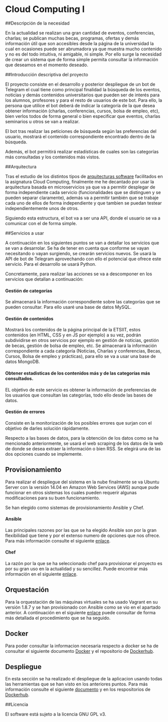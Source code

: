 # Cloud Computing I

##Descripción de la necesidad

En la actualidad se realizan una gran cantidad de eventos, conferencias, charlas; se publican muchas becas, programas, ofertas y demás información útil que son accesibles desde la página de la universidad la cual en ocasiones puede ser abrumadora ya que muestra mucho contenido y no es del todo intuitiva, ni amigable, ni simple. Por ello surge la necesidad de crear un sistema que de forma simple permita consultar la información que deseamos en el momento deseado.

##Introducción descriptiva del proyecto

El proyecto consiste en el desarrollo y posterior despliegue de un bot de Telegram el cual tiene como principal finalidad la búsqueda de los eventos, noticias y demás contenidos universitarios que pueden ser de interés para los alumnos, profesores y para el resto de usuarios de este bot. Para ello, la persona que utilice el bot deberá de indicar la categoría de la que desea obtener información (charlas, conferencias, cursos, bolsa de empleo, etc), bien verlos todos de forma general o bien especificar que eventos, charlas seminarios u otros se van a realizar.

El bot tras realizar las peticiones de búsqueda según las preferencias del usuario, mostrará el contenido correspondiente encontrado dentro de la búsqueda.

Además, el bot permitirá realizar estadísticas de cuales son las categorías más consultadas y los contenidos más vistos.

##Arquitectura

Tras el estudio de los distintos tipos de [arquitecturas software](http://jj.github.io/CC/documentos/temas/Arquitecturas_para_la_nube) facilitados en la asignatura Cloud Computing, finalmente me he decantado por usar la arquitectura basada en microservicios ya que va a permitir desplegar de forma independiente cada servicio (funcionalidades que se distinguen y se pueden separar claramente), además va a permitir también que se trabaje cada uno de ellos de forma independiente y que tambien se puedan testear independientemente unos de otros.

Siguiendo esta estructura, el bot va a ser una API, donde el usuario se va a comunicar con el de forma simple.

##Servicios a usar

A continuación en los siguientes puntos se van a detallar los servicios que se van a desarrolar. Se ha de tener en cuenta que conforme se vayan necesitando o vayan surgiendo, se crearán servicios nuevos.
Se usará la API de bot de Telegram aprovechando con ello el potencial que ofrece este servicio. Para el desarrollo se usará Python.

Concretamente, para realizar las acciones se va a descomponer en los servicios que detallan a continuación:

#### Gestión de categorías
Se almacenará la información correspondiente sobre las categorías que se pueden consultar. Para ello usaré una base de datos MySQL.

#### Gestión de contenidos
Mostrará los contenidos de la página principal de la ETSIIT, estos contenidos (en HTML, CSS y en JS por ejemplo) a su vez, podrán subdividirse en otros servicios por ejemplo en gestión de noticias, gestión de becas, gestión de bolsa de empleo, etc. Se almacenará la información correspondiente a cada categoría (Noticias, Charlas y conferencias, Becas, Cursos, Bolsa de empleo y prácticas), para ello se va a usar una base de datos MongoDB. 

#### Obtener estadisticas de los contenidos más y de las categorías más consultados.
EL objetivo de este servicio es obtener la información de preferencias de los usuarios que consultan las categorías, todo ello desde las bases de datos.

#### Gestión de errores
Consiste en la monitorización de los posibles errores que surjan con el objetivo de darles solución rápidamente.

Respecto a las bases de datos, para la obtención de los datos como se ha mencionado anteriormente, se usará el web scraping de los datos de la web de donde se desea extraer la información o bien RSS. Se elegirá una de las dos opciones cuando se implemente.

## Provisionamiento

Para realizar el despliegue del sistema en la nube finalmente se va Ubuntu Server con la versión 14.04 en Amazon Web Services (AWS) aunque pude funcionar en otros sistemas los cuales pueden requerir algunas modificaciones para su buen funcionamiento.

Se han elegido como sistemas de provisionamiento Ansible y Chef.

#### Ansible

Las principales razones por las que se ha elegido Ansible son por la gran flexibilidad que tiene y por el extenso numero de opciones que nos ofrece. Para más información consulte el siguiente [enlace](https://github.com/STiago/Lecrin_Bot/blob/master/provision/ansible/README.md).


#### Chef

La razón por la que se ha seleccionado chef para provisionar el proyecto es por su gran uso en la actualidad y su sencillez. Puede encontrar más información en el siguiente [enlace](https://github.com/STiago/Lecrin_Bot/blob/master/provision/chef/README.md).


## Orquestación

Para la orquestación de las máquinas virtuales se ha usado Vagrant en su versión 1.8.7 y se han provisionado con Ansible como se vio en el apartado anterior. A continuación en el siguiente [enlace](https://github.com/STiago/Lecrin_Bot/blob/gh-pages/orquestacion.md) puede consultar de forma más detallada el procedimiento que se ha seguido.


## Docker

Para poder consultar la informacion necesaria respecto a docker se ha de consultar el siguiente documento [Docker](https://github.com/STiago/Lecrin_Bot/blob/master/docker/README.md) y el repositorio de [Dockerhub](https://hub.docker.com/r/stiago/lecrin_bot/).


## Despliegue

En esta sección se ha realizado el despliegue de la aplicacion usando todas las herramientas que se han visto en los anteriores puntos.
Para más información consulte el siguiente [documento](https://github.com/STiago/Lecrin_Bot/blob/master/despliegue/README.md) y en los respositorios de [Dockerhub](https://hub.docker.com/r/stiago/).


##Licencia

El software está sujeto a la licencia GNU GPL v3.


